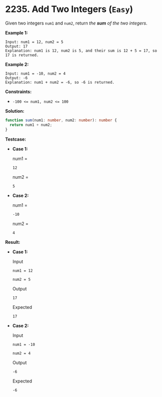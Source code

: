 # 2235. Add Two Integers (`Easy`)

Given two integers `num1` and `num2`, return _the **sum** of the two integers_.

**Example 1:**

```
Input: num1 = 12, num2 = 5
Output: 17
Explanation: num1 is 12, num2 is 5, and their sum is 12 + 5 = 17, so 17 is returned.
```

**Example 2:**

```
Input: num1 = -10, num2 = 4
Output: -6
Explanation: num1 + num2 = -6, so -6 is returned.
```

**Constraints:**

- `-100 <= num1, num2 <= 100`

**Solution:**

```ts
function sum(num1: number, num2: number): number {
  return num1 + num2;
}
```

**Testcase:**

- **Case 1:**

  num1 =

  ```
  12
  ```

  num2 =

  ```
  5
  ```

- **Case 2:**

  num1 =

  ```
  -10
  ```

  num2 =

  ```
  4
  ```

**Result:**

- **Case 1:**

  Input

  ```
  num1 = 12
  ```

  ```
  num2 = 5
  ```

  Output

  ```
  17
  ```

  Expected

  ```
  17
  ```

- **Case 2:**

  Input

  ```
  num1 = -10
  ```

  ```
  num2 = 4
  ```

  Output

  ```
  -6
  ```

  Expected

  ```
  -6
  ```
